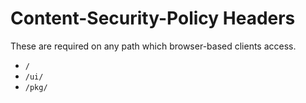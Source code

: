 # Content-Security-Policy Headers

These are required on any path which browser-based clients access.

- `/`
- `/ui/`
- `/pkg/`
